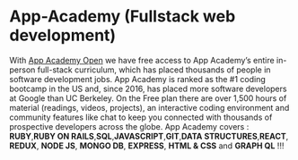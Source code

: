 # App-Academy (Fullstack web development)
With [App Academy Open](https://www.appacademy.io/) we have free access to App Academy’s entire in-person full-stack curriculum, which has placed thousands of people in software development jobs. App Academy is ranked as the #1 coding bootcamp in the US and, since 2016, has placed more software developers at Google than UC Berkeley. On the Free plan there are over 1,500 hours of material (readings, videos, projects), an interactive coding environment and community features like chat to keep you connected with thousands of prospective developers across the globe. App Academy covers : **RUBY**,**RUBY ON RAILS**,**SQL**,**JAVASCRIPT**,**GIT**,**DATA STRUCTURES**,**REACT**, **REDUX**, **NODE JS**, **MONGO DB**, **EXPRESS**, **HTML & CSS** and **GRAPH QL** !!!
